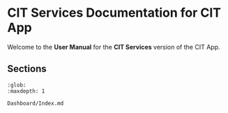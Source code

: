 
# CIT Services Documentation for CIT App


Welcome to the **User Manual** for the **CIT Services** version of the CIT App. 




## Sections

```{toctree}
:glob:
:maxdepth: 1

Dashboard/Index.md

```




